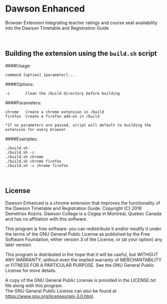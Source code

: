 # Dawson Enhanced
Browser Extension integrating teacher ratings and course seat availability into the Dawson Timetable and Registration Guide

<br>

## Building the extension using the `build.sh` script
####Usage:  
```
command [option] [parameter]... 
```
####Options:  
```
-c       Clean the /build directory before building  
```
####Parameters:  
```
chrome   Create a chrome extension in /build  
firefox  Create a firefox add-on in /build 
```
```
*If no parameters are passed, script will default to building the extension for every browser
```
####Examples:
```
./build.sh
./build.sh -c
./build.sh chrome  
./build.sh chrome firefox  
./build.sh -c chrome firefox  
```


<br>

<h2>
License
</h2>

Dawson Enhanced is a chrome extension that improves the functionality of the Dawson Timetable and Registration Guide. Copyright (C) 2016 Demetrios Koziris. Dawson College is a Cegep in Montreal, Quebec Canada and has no affiliation with this software.

This program is free software: you can redistribute it and/or modify it under the terms of the GNU General Public License 
as published by the Free Software Foundation, either version 3 of the License, or (at your option) any later version.

This program is distributed in the hope that it will be useful, but WITHOUT ANY WARRANTY; without even the implied 
warranty of MERCHANTABILITY or FITNESS FOR A PARTICULAR PURPOSE.  See the GNU General Public License for more details.

A copy of the GNU General Public License is provided in the LICENSE.txt file along with this program.  
The GNU General Public License can also be found at <https://www.gnu.org/licenses/gpl-3.0.html>.

